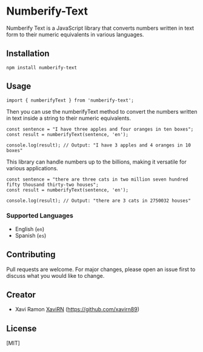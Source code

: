 # Numberify-Text

Numberify Text is a JavaScript library that converts numbers written in text form to their numeric equivalents in various languages.

## Installation
```
npm install numberify-text
```
## Usage


```
import { numberifyText } from 'numberify-text';
```

Then you can use the numberifyText method to convert the numbers written in text inside a string to their numeric equivalents.

```
const sentence = "I have three apples and four oranges in ten boxes";
const result = numberifyText(sentence, 'en');

console.log(result); // Output: "I have 3 apples and 4 oranges in 10 boxes"
```

This library can handle numbers up to the billions, making it versatile for various applications.

```
const sentence = "there are three cats in two million seven hundred fifty thousand thirty-two houses";
const result = numberifyText(sentence, 'en');

console.log(result); // Output: "there are 3 cats in 2750032 houses"
```

### Supported Languages

- English (`en`)
- Spanish (`es`)

## Contributing

Pull requests are welcome. For major changes, please open an issue first to discuss what you would like to change.

## Creator

- Xavi Ramon [XaviRN](https://github.com/xavirn89) (https://github.com/xavirn89)

## License

[MIT]

